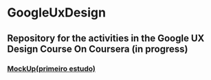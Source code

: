 # GoogleUxDesign
## Repository for the activities in the Google UX Design Course On Coursera (in progress)
### [MockUp(primeiro estudo)](https://www.figma.com/proto/dtagoj1MYAWwadUFr8hJ2a/Prot%C3%B3tipo-Santa-Casa?node-id=107-8&starting-point-node-id=107%3A4&t=Y0c7EXbdfqQKXpdj-1)

